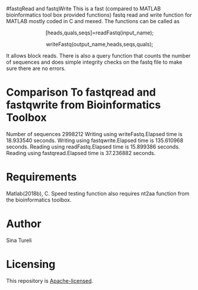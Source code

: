 #fastqRead and fastqWrite
This is a fast (compared to MATLAB bioinformatics tool box provided functions) fastq read and write function for MATLAB mostly coded in C and mexed. The functions can be called as

<p align="center">
[heads,quals,seqs]=readFastq(input_name);
</p>

<p align="center">
writeFastq(output_name,heads,seqs,quals);
</p>


It allows block reads. There is also a query function that counts the number of sequences and does simple integrity checks on the fastq file to make sure there are no errors.

# Comparison To fastqread and fastqwrite from Bioinformatics Toolbox


Number of sequences 2998212
Writing using writeFastq.Elapsed time is 18.933540 seconds.
Writing using fastqwrite.Elapsed time is 135.610968 seconds.
Reading using readFastq.Elapsed time is 15.899386 seconds.
Reading using fastqread.Elapsed time is 37.236882 seconds.


# Requirements

Matlab(2018b), C. Speed testing function also requires nt2aa function from the bioinformatics toolbox. 

# Author
Sina Tureli


# Licensing

This repository is
[Apache-licensed](https://github.com/bamos/densenet.pytorch/blob/master/LICENSE).
